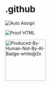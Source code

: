 # .github

![Auto Assign](https://github.com/AI-Powered-Bots/demo-repository/actions/workflows/auto-assign.yml/badge.svg) 


![Proof HTML](https://github.com/AI-Powered-Bots/demo-repository/actions/workflows/proof-html.yml/badge.svg) 


<img width="131" alt="Produced-By-Human-Not-By-AI-Badge-white@2x" src="https://github.com/MindfulAI-Copilots-Bots/.github/assets/113218619/7499a095-0756-4207-9a9f-d72f2308d21a">

